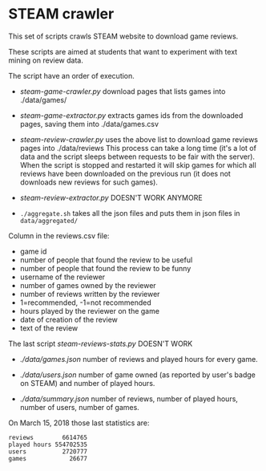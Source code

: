 # STEAM crawler

This set of scripts crawls STEAM website to download game reviews.

These scripts are aimed at students that want to experiment with text mining on review data.

The script have an order of execution.

  * _steam-game-crawler.py_ download pages that lists games into ./data/games/

  * _steam-game-extractor.py_ extracts games ids from the downloaded pages, saving them into ./data/games.csv
  
  * _steam-review-crawler.py_ uses the above list to download game reviews pages into ./data/reviews
  This process can take a long time (it's a lot of data and the script sleeps between requests to be fair with the server).
  When the script is stopped and restarted it will skip games for which all reviews have been downloaded on the previous run (it does not downloads new reviews for such games).
  
  * _steam-review-extractor.py_ DOESN'T WORK ANYMORE

  * `./aggregate.sh` takes all the json files and puts them in json files in `data/aggregated/`

Column in the reviews.csv file:
  * game id
  * number of people that found the review to be useful
  * number of people that found the review to be funny
  * username of the reviewer
  * number of games owned by the reviewer
  * number of reviews written by the reviewer
  * 1=recommended, -1=not recommended
  * hours played by the reviewer on the game
  * date of creation of the review
  * text of the review
  
The last script _steam-reviews-stats.py_ DOESN'T WORK

  * _./data/games.json_ number of reviews and played hours for every game.
  
  * _./data/users.json_ number of game owned (as reported by user's badge on STEAM) and number of played hours.
  
  * _./data/summary.json_ number of reviews, number of played hours, number of users, number of games.
  
On March 15, 2018 those last statistics are:

```
reviews        6614765
played hours 554702535
users          2720777
games            26677
```
  
